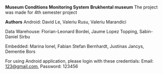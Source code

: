 **Museum Conditions Monitoring System**
**Brukhental museum**
The project was made for 4th semester project

**Authors**
Android:
David Le, Valeriu Rusu, Valeriu Marandici

Data Warehouse:
Florian-Leonard Bordei, Jaume Lopez Topping, Sabin-Daniel Sirbu

Embedded: 
Marina Ionel, Fabian Stefan Bernhardt, Justinas Jancys, Dementie Bors

For using Android application, please login with these credentials: Email: 123@gmail.com, Password: 123456
